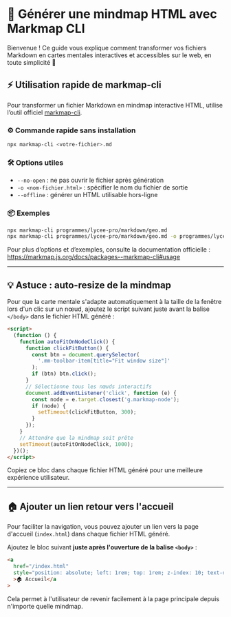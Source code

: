 # 🧠 Générer une mindmap HTML avec Markmap CLI

Bienvenue ! Ce guide vous explique comment transformer vos fichiers Markdown en cartes mentales interactives et accessibles sur le web, en toute simplicité 🚀

## ⚡ Utilisation rapide de markmap-cli

Pour transformer un fichier Markdown en mindmap interactive HTML, utilise l’outil officiel [markmap-cli](https://markmap.js.org/docs/packages--markmap-cli#usage).

### ⚙️ Commande rapide sans installation

```bash
npx markmap-cli <votre-fichier>.md
```

### 🛠️ Options utiles

- `--no-open` : ne pas ouvrir le fichier après génération
- `-o <nom-fichier.html>` : spécifier le nom du fichier de sortie
- `--offline` : générer un HTML utilisable hors-ligne

### 📦 Exemples

```bash
npx markmap-cli programmes/lycee-pro/markdown/geo.md
npx markmap-cli programmes/lycee-pro/markdown/geo.md -o programmes/lycee-pro/html/geo.html --offline
```

Pour plus d’options et d’exemples, consulte la documentation officielle :
https://markmap.js.org/docs/packages--markmap-cli#usage

---

## 💡 Astuce : auto-resize de la mindmap

Pour que la carte mentale s'adapte automatiquement à la taille de la fenêtre lors d'un clic sur un nœud, ajoutez le script suivant juste avant la balise `</body>` dans le fichier HTML généré :

```html
<script>
  (function () {
    function autoFitOnNodeClick() {
      function clickFitButton() {
        const btn = document.querySelector(
          '.mm-toolbar-item[title="Fit window size"]'
        );
        if (btn) btn.click();
      }
      // Sélectionne tous les nœuds interactifs
      document.addEventListener('click', function (e) {
        const node = e.target.closest('g.markmap-node');
        if (node) {
          setTimeout(clickFitButton, 300);
        }
      });
    }
    // Attendre que la mindmap soit prête
    setTimeout(autoFitOnNodeClick, 1000);
  })();
</script>
```

Copiez ce bloc dans chaque fichier HTML généré pour une meilleure expérience utilisateur.

---

## 🏠 Ajouter un lien retour vers l'accueil

Pour faciliter la navigation, vous pouvez ajouter un lien vers la page d'accueil (`index.html`) dans chaque fichier HTML généré.

Ajoutez le bloc suivant **juste après l'ouverture de la balise `<body>`** :

```html
<a
  href="/index.html"
  style="position: absolute; left: 1rem; top: 1rem; z-index: 10; text-decoration: none; font-size: 1.2rem; background: #fff; border-radius: 9999px; padding: 0.3em 0.8em; box-shadow: 0 1px 4px #0001; border: 1px solid #eee; color: #222;"
  >🏠 Accueil</a
>
```

Cela permet à l'utilisateur de revenir facilement à la page principale depuis n'importe quelle mindmap.
